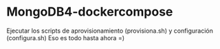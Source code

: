 # MongoDB4-dockercompose
Ejecutar los scripts de aprovisionamiento (provisiona.sh) y configuración (configura.sh)
Eso es todo hasta ahora =)
